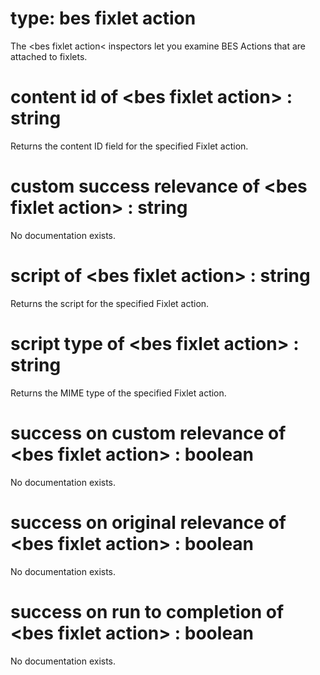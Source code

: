 # type: bes fixlet action

The &lt;bes fixlet action&lt; inspectors let you examine BES Actions that are attached to fixlets.

# content id of &lt;bes fixlet action&gt; : string

Returns the content ID field for the specified Fixlet action.

# custom success relevance of &lt;bes fixlet action&gt; : string

No documentation exists.

# script of &lt;bes fixlet action&gt; : string

Returns the script for the specified Fixlet action.

# script type of &lt;bes fixlet action&gt; : string

Returns the MIME type of the specified Fixlet action.

# success on custom relevance of &lt;bes fixlet action&gt; : boolean

No documentation exists.

# success on original relevance of &lt;bes fixlet action&gt; : boolean

No documentation exists.

# success on run to completion of &lt;bes fixlet action&gt; : boolean

No documentation exists.

